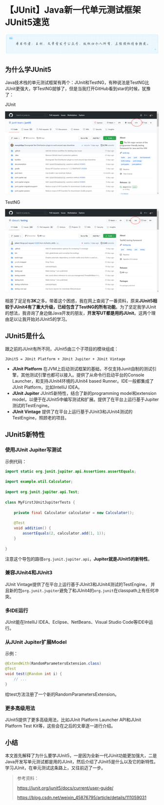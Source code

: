 # 【JUnit】Java新一代单元测试框架JUnit5速览
![](../wanggang.png)

## 为什么学JUnit5

Java技术栈的单元测试框架有两个：JUnit和TestNG，有种说法是TestNG比JUnit更强大，学TestNG就够了，但是当我打开GitHub看到star的时候，犹豫了：

JUnit

![](000001-【JUnit】Java新一代单元测试框架JUnit5速览/image-20210626192355994.png)

TestNG

![](000001-【JUnit】Java新一代单元测试框架JUnit5速览/image-20210626192417669.png)

相差了足足有**3K**之多。带着这个困惑，我在网上查阅了一番资料，原来**JUnit5相较于JUnit4有了重大升级，已经包含了TestNG的所有功能**。为了坚定我学JUnit的想法，我咨询了身边做Java开发的朋友，**开发写UT都是用的JUnit**。这两个理由足以让我开始对JUnit5的学习。

## JUnit5是什么

跟之前的JUnit有所不同，JUnit5由三个子项目的模块组成：

`JUnit5 = JUnit Platform + JUnit Jupiter + JUnit Vintage`

- **JUnit Platform** 在JVM上启动测试框架的基础，不仅支持Junit自制的测试引擎，其他测试引擎也都可以接入。提供了从命令行启动平台的Console Launcher，和支持JUnit4环境的JUnit4 based Runner。IDE一般都集成了JUnit Platform，比如IntelliJ IDEA。
- **JUnit Jupiter** JUnit5新特性，结合了新的programming model和extension model，以便于在JUnit5中编写测试和扩展。提供了在平台上运行基于Jupiter测试的TestEngine。
- **JUnit Vintage** 提供了在平台上运行基于JUnit3和JUnit4测试的TestEngine，照顾老的项目。

## JUnit5新特性

### 使用JUnit Jupiter写测试

示例代码：

```java
import static org.junit.jupiter.api.Assertions.assertEquals;

import example.util.Calculator;

import org.junit.jupiter.api.Test;

class MyFirstJUnitJupiterTests {

    private final Calculator calculator = new Calculator();

    @Test
    void addition() {
        assertEquals(2, calculator.add(1, 1));
    }

}
```

注意这个导包的路径`org.junit.jupiter.api`，**Jupiter就是JUnit5的新特性**。

### 兼容JUnit4和JUnit3

JUnit Vintage提供了在平台上运行基于JUnit3和JUnit4测试的TestEngine， 并且新的包`org.junit.jupiter`避免了和JUnit4的`org.junit`在classpath上有任何冲突。

### 多IDE运行

JUnit能在IntelliJ IDEA、Eclipse、NetBeans、Visual Studio Code等IDE中运行。

### 从JUnit Jupiter扩展Model

示例：

```java
@ExtendWith(RandomParametersExtension.class)
@Test
void test(@Random int i) {
    // ...
}
```

给test方法注册了一个新的RandomParametersExtension。

### 更多高级用法

JUnit5提供了更多高级用法，比如JUnit Platform Launcher API和JUnit Platform Test Kit等，这些会在之后的文章逐一进行介绍。

## 小结

本文首先解释了为什么要学JUnit5，一是因为全新一代JUnit功能更加强大，二是Java开发写单元测试都是用的JUnit，然后介绍了JUnit5是什么以及它的新特性。学习JUnit，在单元测试这条路上，又往前迈了一步。

> 参考资料：
>
> https://junit.org/junit5/docs/current/user-guide/
>
> https://blog.csdn.net/weixin_45876795/article/details/111059031